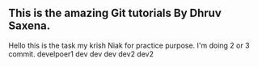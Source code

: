 ## This is the amazing Git tutorials By Dhruv Saxena.

Hello this is the task my krish Niak for practice purpose.
I'm doing 2 or 3 commit.
develpoer1
dev
dev
dev
dev2
dev2 
